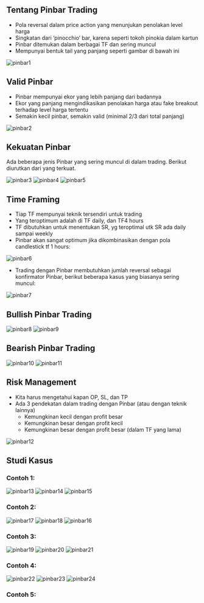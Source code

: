 ## Tentang Pinbar Trading

* Pola reversal dalam price action yang menunjukan penolakan level harga
* Singkatan dari ‘pinocchio’ bar, karena seperti tokoh pinokia dalam kartun
* Pinbar ditemukan dalam berbagai TF dan sering muncul
* Mempunyai bentuk tail yang panjang seperti gambar di bawah ini


![pinbar1](https://user-images.githubusercontent.com/27078712/88759068-28514080-d194-11ea-80dd-7f655f912612.PNG)



## Valid Pinbar

* Pinbar mempunyai ekor yang lebih panjang dari badannya
* Ekor yang panjang mengindikasikan penolakan harga atau fake breakout terhadap level harga tertentu
* Semakin kecil pinbar, semakin valid (minimal 2/3 dari total panjang)

![pinbar2](https://user-images.githubusercontent.com/27078712/88766728-baf8dc00-d1a2-11ea-9593-1b3b44357cc6.PNG)


## Kekuatan Pinbar

Ada beberapa jenis Pinbar yang sering muncul di dalam trading. Berikut diurutkan dari yang terkuat.

![pinbar3](https://user-images.githubusercontent.com/27078712/88766731-bc2a0900-d1a2-11ea-8b18-cad50b25b9ec.PNG)
![pinbar4](https://user-images.githubusercontent.com/27078712/88766732-bcc29f80-d1a2-11ea-8abb-7e6eca2e5433.PNG)
![pinbar5](https://user-images.githubusercontent.com/27078712/88766733-bd5b3600-d1a2-11ea-9c2b-218c5a38424d.PNG)


## Time Framing

* Tiap TF mempunyai teknik tersendiri untuk trading
* Yang teroptimum adalah di TF daily, dan TF4 hours
* TF dibutuhkan untuk menentukan SR, yg teroptimal utk SR ada daily sampai weekly
* Pinbar akan sangat optimum jika dikombinasikan dengan pola candlestick tf 1 hours:

![pinbar6](https://user-images.githubusercontent.com/27078712/88787198-b42b9280-d1bd-11ea-8097-c3593d402cb7.PNG)


* Trading dengan Pinbar membutuhkan jumlah reversal sebagai konfirmator Pinbar, berikut beberapa kasus yang biasanya sering muncul:

![pinbar7](https://user-images.githubusercontent.com/27078712/88787986-ebe70a00-d1be-11ea-93c6-501007de4297.PNG)



## Bullish Pinbar Trading

![pinbar8](https://user-images.githubusercontent.com/27078712/88794043-05408400-d1c8-11ea-8d5b-07ba0df075ea.PNG)
![pinbar9](https://user-images.githubusercontent.com/27078712/88794061-0d002880-d1c8-11ea-8a42-563c698edddc.PNG)



## Bearish Pinbar Trading

![pinbar10](https://user-images.githubusercontent.com/27078712/88794159-391ba980-d1c8-11ea-9d59-c807c4ac42b9.PNG)
![pinbar11](https://user-images.githubusercontent.com/27078712/88796425-cdd3d680-d1cb-11ea-9637-ec90102c248e.PNG)


## Risk Management

* Kita harus mengetahui kapan OP, SL, dan TP
* Ada 3 pendekatan dalam trading dengan Pinbar (atau dengan teknik lainnya)
    * Kemungkinan kecil dengan profit besar
    * Kemungkinan besar dengan profit kecil
    * Kemungkinan besar dengan profit besar (dalam TF yang lama)
  
  

![pinbar12](https://user-images.githubusercontent.com/27078712/88796436-d0cec700-d1cb-11ea-9c6b-287292d8862c.PNG)

  

  

## Studi Kasus


### Contoh 1:

![pinbar13](https://user-images.githubusercontent.com/27078712/88806149-3924a500-d1da-11ea-869b-d0398a72119f.PNG)
![pinbar14](https://user-images.githubusercontent.com/27078712/88806154-3aee6880-d1da-11ea-92b0-35e785fce78f.PNG)
![pinbar15](https://user-images.githubusercontent.com/27078712/88806159-3b86ff00-d1da-11ea-9077-0b72d7019a7d.PNG)


### Contoh 2:


![pinbar17](https://user-images.githubusercontent.com/27078712/88806567-cc5dda80-d1da-11ea-8fe9-84a7e9abbf5a.PNG)
![pinbar18](https://user-images.githubusercontent.com/27078712/88806570-cc5dda80-d1da-11ea-94dd-7693deddd4f6.PNG)
![pinbar16](https://user-images.githubusercontent.com/27078712/88806557-ca941700-d1da-11ea-82d8-88ea29cfc4c6.PNG)


### Contoh 3:

![pinbar19](https://user-images.githubusercontent.com/27078712/88806778-0e871c00-d1db-11ea-94f6-d9163213ba14.PNG)
![pinbar20](https://user-images.githubusercontent.com/27078712/88806780-0fb84900-d1db-11ea-97c6-ed7682b7e4f8.PNG)
![pinbar21](https://user-images.githubusercontent.com/27078712/88806783-1050df80-d1db-11ea-97d3-f44c383aabc7.PNG)



### Contoh 4:

![pinbar22](https://user-images.githubusercontent.com/27078712/88806976-5443e480-d1db-11ea-828f-0d4fde77f250.PNG)
![pinbar23](https://user-images.githubusercontent.com/27078712/88806980-560da800-d1db-11ea-9179-056bc13daf71.PNG)
![pinbar24](https://user-images.githubusercontent.com/27078712/88806985-56a63e80-d1db-11ea-928c-488b253fa290.PNG)


### Contoh 5:








